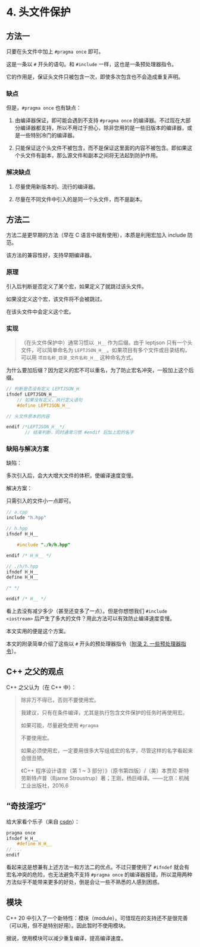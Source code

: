 
# 4. 头文件保护

## 方法一

只要在头文件中加上 `#pragma once` 即可。

这是一条以 `#` 开头的语句。和 `#include` 一样，这也是一条预处理器指令。

它的作用是，保证头文件只被包含一次，即使多次包含也不会造成重复声明。

### 缺点

但是，`#pragma once` 也有缺点：

1. 由编译器保证，即可能会遇到不支持 `#pragma once` 的编译器。不过现在大部分编译器都支持，所以不用过于担心，除非您用的是一些旧版本的编译器，或是一些特别冷门的编译器。

2. 只能保证这个头文件不被包含，而不是保证这里面的内容不被包含。即如果这个头文件有副本，那么源文件和副本之间将无法起到防护作用。

### 解决缺点

1. 尽量使用新版本的、流行的编译器。

2. 尽量在不同文件中引入的是同一个头文件，而不是副本。

## 方法二

方法二是更早期的方法（早在 C 语言中就有使用），本质是利用宏加入 include 防范。

该方法的兼容性好，支持早期编译器。

### 原理

引入后判断是否定义了某个宏，如果定义了就跳过该头文件。

如果没定义这个宏，该文件将不会被跳过。

在该头文件中会定义这个宏。

### 实现

>（在头文件保护中）通常习惯以 `_H__` 作为后缀。由于 leptjson 只有一个头文件，可以简单命名为 `LEPTJSON_H__`。如果项目有多个文件或目录结构，可以用 `项目名称_目录_文件名称_H__` 这种命名方式。

为什么要加后缀？因为定义的宏不可以重名，为了防止宏名冲突，一般加上这个后缀。

```cpp
// 判断是否没有定义 LEPTJSON_H
ifndef LEPTJSON_H__
    // 如果没有定义，执行定义语句
    #define LEPTJSON_H__

// 头文件原本的内容

endif /*LEPTJSON_H__*/
       // 结束判断，同时通常习惯 #endif 后加上宏的名字
```

### 缺陷与解决方案

缺陷：

多次引入后，会大大增大文件的体积，使编译速度变慢。

解决方案：

只需引入的文件小一点即可。

```cpp
// a.cpp
include "h.hpp"
```

```cpp
// h.hpp
ifndef H_H__

    #include "./h/h.hpp"

endif /* H_H__ */
```

```cpp
// ./h/h.hpp
ifndef H_H__
define H_H__

/* */

endif /* H__ */
```

看上去没有减少多少（甚至还变多了一点）。但是你想想我们 `#include <iostream>` 后产生了多大的文件？用此方法可以有效防止编译速度变慢。

本文实用的便是这个方案。

本文的附录简单介绍了这些以 `#` 开头的预处理器指令（[附录 2. 一些预处理器指令](./附录_02_一些预处理器指令)）。

## C++ 之父的观点

C++ 之父认为（在 C++ 中）：

>除非万不得已，否则不要使用宏。
>
>我建议，只有在条件编译，尤其是执行包含文件保护的任务时再使用宏。
>
>如果可能，尽量避免使用 `#pragma`
>
>不要使用宏。
>
>如果必须使用宏，一定要用很多大写组成宏的名字，尽管这样的名字看起来会很丑陋。
>
>《C++ 程序设计语言（第 1 ~ 3 部分）》（原书第四版）/（美）本贾尼·斯特劳斯特卢普（Bjarne Stroustrup）著；王刚，杨巨峰译。——北京：机械工业出版社，2016.6

## “奇技淫巧”

给大家看个乐子（来自 [csdn](<https://blog.csdn.net/weixin_41055260/article/details/122994997>)）：

```cpp
pragma once
ifndef H_H__
    #define H_H__
// ...
endif
```

看起来这是想兼有上述方法一和方法二的优点。不过只要使用了 `#ifndef` 就会有宏名冲突的危险，也无法避免不支持 `#pragma once` 的编译器报错，所以混用两种方法似乎不能带来更多的好处，倒是会让一些不熟悉的人感到困惑。

## 模块

C++ 20 中引入了一个新特性：模块（module）。可惜现在的支持还不是很完善（可以用，但不是特别好用）。因此暂时不使用模块。

据说，使用模块可以减少重复编译，提高编译速度。
